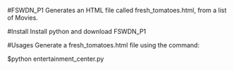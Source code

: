 #FSWDN_P1
Generates an HTML file called fresh_tomatoes.html, from a list of Movies.

#Install
Install python and download FSWDN_P1

#Usages
Generate a fresh_tomatoes.html file using the command:

$python entertainment_center.py
